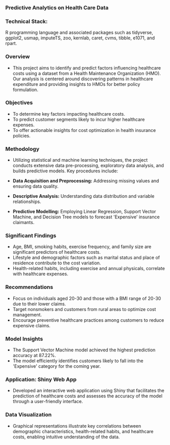 ### Predictive Analytics on Health Care Data

### Technical Stack:

R programming language and associated packages such as tidyverse, ggplot2, usmap, imputeTS, zoo, kernlab, caret, cvms, tibble, e1071, and rpart.


### Overview

- This project aims to identify and predict factors influencing healthcare costs using a dataset from a Health Maintenance Organization (HMO). Our analysis is centered around discovering patterns in healthcare expenditure and providing insights to HMOs for better policy formulation.

### Objectives

- To determine key factors impacting healthcare costs.
- To predict customer segments likely to incur higher healthcare expenses.
- To offer actionable insights for cost optimization in health insurance policies.

### Methodology

- Utilizing statistical and machine learning techniques, the project conducts extensive data pre-processing, exploratory data analysis, and builds predictive models. Key procedures include:

- **Data Acquisition and Preprocessing:** Addressing missing values and ensuring data quality.
- **Descriptive Analysis:** Understanding data distribution and variable relationships.
- **Predictive Modelling:** Employing Linear Regression, Support Vector Machine, and Decision Tree models to forecast 'Expensive' insurance claimants.

### Significant Findings

- Age, BMI, smoking habits, exercise frequency, and family size are significant predictors of healthcare costs.
- Lifestyle and demographic factors such as marital status and place of residence contribute to the cost variation.
- Health-related habits, including exercise and annual physicals, correlate with healthcare expenses.

### Recommendations

- Focus on individuals aged 20-30 and those with a BMI range of 20-30 due to their lower claims.
- Target nonsmokers and customers from rural areas to optimize cost management.
- Encourage preventive healthcare practices among customers to reduce expensive claims.

### Model Insights

- The Support Vector Machine model achieved the highest prediction accuracy at 87.22%.
- The model efficiently identifies customers likely to fall into the 'Expensive' category for the coming year.

### Application: Shiny Web App

- Developed an interactive web application using Shiny that facilitates the prediction of healthcare costs and assesses the accuracy of the model through a user-friendly interface.

### Data Visualization

- Graphical representations illustrate key correlations between demographic characteristics, health-related habits, and healthcare costs, enabling intuitive understanding of the data.

